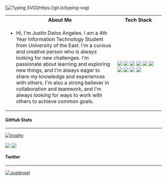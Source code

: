 [![Typing SVG](https://readme-typing-svg.demolab.com/?lines=Console.log("Hello+👋,+I'm+Ryzen");Welcome+to+my+Profile!💻;▰▰▰▰▰▰▰▰▰▰▰▰)](https://git.io/typing-svg)





<table>
<tr>
 <th>
 About Me
 </th>
<th>
Tech Stack
</th>
</tr>

<tr>
 <td width="70%">
   <ul>
     <li> Hi, I'm Justin Delos Angeles. I am a 4th Year Information Technology Student from University of the East. I'm a curious and creative person who is always looking for new challenges. I'm passionate about learning and exploring new things, and I'm always eager to share my knowledge and experiences with others. I'm also a strong believer in collaboration and teamwork, and I'm always looking for ways to work with others to achieve common goals.
     </li>  
   </ul> 
</td>
<td>
    <img src="https://img.shields.io/badge/-Python-F9DC3E.svg?logo=python&style=flat">      
    <img src="https://img.shields.io/badge/-GitHub-181717.svg?logo=github&style=flat">
    <img src="https://img.shields.io/badge/MySQL-005C84?style=for-the-badge&logo=mysql&logoColor=white&style=flat">   
    <img src="https://img.shields.io/badge/PHP-ccc.svg?logo=php&style=flat">
    <img src="https://img.shields.io/badge/Javascript-276DC3.svg?logo=javascript&style=flat">
    <img src="https://img.shields.io/badge/-CSS3-1572B6.svg?logo=css3&style=flat">
    <img src="https://img.shields.io/badge/-HTML5-333.svg?logo=html5&style=flat">
    <img src="https://img.shields.io/badge/-Bootstrap-563D7C.svg?logo=bootstrap&style=flat">
    <img src="https://img.shields.io/badge/-jQuery-0769AD.svg?logo=jquery&style=flat">
    <img src="https://img.shields.io/badge/-Visual%20Studio%20Code-007ACC.svg?logo=visual-studio-code&style=flat">
  
  </td>
</tr>
</table>


#### GitHub Stats 
<hr/>

[![trophy](https://github-profile-trophy.vercel.app/?username=0xRyzen&theme=onedark&title=MultiLanguage,Repositories,Commits,PullRequest,Followers)](https://github.com/0xRyzen/0xRyzen)

<p>
  <a href="https://github.com/avie-dev/0xRyzen"><img align="center" src="https://github-readme-stats.vercel.app/api?username=0xRyzen&show_icons=true&theme=radical" /></a>
  <a href="https://github.com/avie-dev/0xRyzen"><img align="center" src="https://github-readme-stats.vercel.app/api/top-langs/?username=0xRyzen&layout=compact&theme=radical" /></a>
</p>

#### Twitter
<hr/>
<p align="left"> <a href="https://twitter.com/justensei" target="blank"><img src="https://img.shields.io/twitter/follow/Justensei?logo=twitter&style=for-the-badge" alt="Justensei" /></a> </p> 
